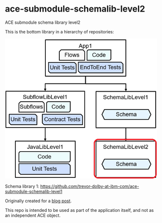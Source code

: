 # ace-submodule-schemalib-level2

ACE submodule schema library level2

This is the bottom library in a hierarchy of repositories:

![ace-submodule-example-layout](ace-submodule-example-layout.png)

Schema library 1: https://github.com/trevor-dolby-at-ibm-com/ace-submodule-schemalib-level1

Originally created for a [blog post](https://community.ibm.com/community/user/integration/blogs/trevor-dolby/2023/04/03/automated-multi-repo-app-connect-enterprise-ace-ba).

This repo is intended to be used as part of the application itself, and not 
as an independent ACE object. 